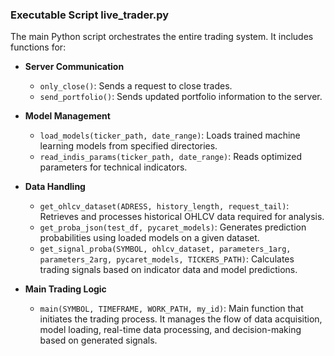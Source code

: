 ### Executable Script live_trader.py

The main Python script orchestrates the entire trading system. It includes functions for:

- **Server Communication**
  - `only_close()`: Sends a request to close trades.
  - `send_portfolio()`: Sends updated portfolio information to the server.

- **Model Management**
  - `load_models(ticker_path, date_range)`: Loads trained machine learning models from specified directories.
  - `read_indis_params(ticker_path, date_range)`: Reads optimized parameters for technical indicators.

- **Data Handling**
  - `get_ohlcv_dataset(ADRESS, history_length, request_tail)`: Retrieves and processes historical OHLCV data required for analysis.
  - `get_proba_json(test_df, pycaret_models)`: Generates prediction probabilities using loaded models on a given dataset.
  - `get_signal_proba(SYMBOL, ohlcv_dataset, parameters_1arg, parameters_2arg, pycaret_models, TICKERS_PATH)`: Calculates trading signals based on indicator data and model predictions.

- **Main Trading Logic**
  - `main(SYMBOL, TIMEFRAME, WORK_PATH, my_id)`: Main function that initiates the trading process. It manages the flow of data acquisition, model loading, real-time data processing, and decision-making based on generated signals.
